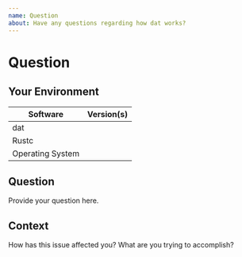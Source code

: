 ```yaml
---
name: Question
about: Have any questions regarding how dat works?
---
```


# Question
## Your Environment
| Software         | Version(s) |
| ---------------- | ---------- |
| dat      |
| Rustc            |
| Operating System |

## Question
Provide your question here.

## Context
How has this issue affected you? What are you trying to accomplish?
